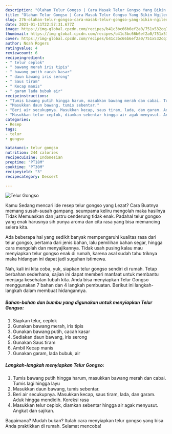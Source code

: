 ```yaml
---
description: "Olahan Telur Gongso | Cara Masak Telur Gongso Yang Bikin Ngiler"
title: "Olahan Telur Gongso | Cara Masak Telur Gongso Yang Bikin Ngiler"
slug: 276-olahan-telur-gongso-cara-masak-telur-gongso-yang-bikin-ngiler
date: 2021-01-11T22:57:31.677Z
image: https://img-global.cpcdn.com/recipes/b41c3bc66b6ef2a0/751x532cq70/telur-gongso-foto-resep-utama.jpg
thumbnail: https://img-global.cpcdn.com/recipes/b41c3bc66b6ef2a0/751x532cq70/telur-gongso-foto-resep-utama.jpg
cover: https://img-global.cpcdn.com/recipes/b41c3bc66b6ef2a0/751x532cq70/telur-gongso-foto-resep-utama.jpg
author: Noah Rogers
ratingvalue: 4
reviewcount: 6
recipeingredient:
- " telur ceplok"
- " bawang merah iris tipis"
- " bawang putih cacah kasar"
- " daun bawang iris serong"
- " Saus tiram"
- " Kecap manis"
- " garam lada bubuk air"
recipeinstructions:
- "Tumis bawang putih hingga harum, masukkan bawang merah dan cabai. Tumis lagi hingga layu"
- "Masukkan daun bawang, tumis sebentar."
- "Beri air secukupnya. Masukkan kecap, saus tiram, lada, dan garam. Aduk hingga mendidih. Koreksi rasa"
- "Masukkan telur ceplok, diamkan sebentar hingga air agak menyusut. Angkat dan sajikan."
categories:
- Resep
tags:
- telur
- gongso

katakunci: telur gongso 
nutrition: 244 calories
recipecuisine: Indonesian
preptime: "PT18M"
cooktime: "PT30M"
recipeyield: "3"
recipecategory: Dessert

---
```



![Telur Gongso](https://img-global.cpcdn.com/recipes/b41c3bc66b6ef2a0/751x532cq70/telur-gongso-foto-resep-utama.jpg)

Kamu Sedang mencari ide resep telur gongso yang Lezat? Cara Buatnya memang susah-susah gampang. seumpama keliru mengolah maka hasilnya Tidak Memuaskan dan justru cenderung tidak enak. Padahal telur gongso yang enak harusnya sih punya aroma dan cita rasa yang bisa memancing selera kita.

Ada beberapa hal yang sedikit banyak mempengaruhi kualitas rasa dari telur gongso, pertama dari jenis bahan, lalu pemilihan bahan segar, hingga cara mengolah dan menyajikannya. Tidak usah pusing kalau mau menyiapkan telur gongso enak di rumah, karena asal sudah tahu triknya maka hidangan ini dapat jadi suguhan istimewa.




Nah, kali ini kita coba, yuk, siapkan telur gongso sendiri di rumah. Tetap berbahan sederhana, sajian ini dapat memberi manfaat untuk membantu menjaga kesehatan tubuh kita. Anda bisa menyiapkan Telur Gongso menggunakan 7 bahan dan 4 langkah pembuatan. Berikut ini langkah-langkah dalam membuat hidangannya.

<!--inarticleads1-->

##### Bahan-bahan dan bumbu yang digunakan untuk menyiapkan Telur Gongso:

1. Siapkan  telur, ceplok
1. Gunakan  bawang merah, iris tipis
1. Gunakan  bawang putih, cacah kasar
1. Sediakan  daun bawang, iris serong
1. Gunakan  Saus tiram
1. Ambil  Kecap manis
1. Gunakan  garam, lada bubuk, air




<!--inarticleads2-->

##### Langkah-langkah menyiapkan Telur Gongso:

1. Tumis bawang putih hingga harum, masukkan bawang merah dan cabai. Tumis lagi hingga layu
1. Masukkan daun bawang, tumis sebentar.
1. Beri air secukupnya. Masukkan kecap, saus tiram, lada, dan garam. Aduk hingga mendidih. Koreksi rasa
1. Masukkan telur ceplok, diamkan sebentar hingga air agak menyusut. Angkat dan sajikan.




Bagaimana? Mudah bukan? Itulah cara menyiapkan telur gongso yang bisa Anda praktikkan di rumah. Selamat mencoba!
